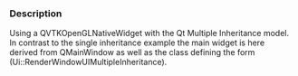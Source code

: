 ### Description

Using a QVTKOpenGLNativeWidget with the Qt Multiple Inheritance model. In contrast to the single inheritance example the main widget is here derived from QMainWindow as well as the class defining the form (Ui::RenderWindowUIMultipleInheritance).
